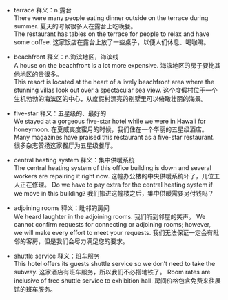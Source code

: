 * terrace 释义：n.露台  
There were many people eating dinner outside on the terrace during summer. 夏天的时候很多人在露台上吃晚餐。  
The restaurant has tables on the terrace for people to relax and have some coffee. 这家饭店在露台上放了一些桌子，以便人们休息、喝咖啡。  

* beachfront 释义：n.海滨地区，海滨线  
A house on the beachfront is a lot more expensive. 海滨地区的房子要比其他地区的贵很多。  
This resort is located at the heart of a lively beachfront area where the stunning villas look out over a spectacular sea view. 
这个度假村位于一个生机勃勃的海滨区的中心，从度假村漂亮的别墅里可以俯瞰壮丽的海景。

* five-star 释义：五星级的、最好的  
We stayed at a gorgeous five-star hotel while we were in Hawaii for honeymoon.
在夏威夷度蜜月的时候，我们住在一个华丽的五星级酒店。
Many magazines have praised this restaurant as a five-star restaurant.
很多杂志赞扬这家餐厅为五星级餐厅。

* central heating system 释义：集中供暖系统  
The central heating system of this office building is down and several workers are repairing it right now.
这幢办公楼的中央供暖系统坏了，几位工人正在修理。
Do we have to pay extra for the central heating system if we move in this building?
我们搬进这幢楼之后，集中供暖需要另付钱吗？

* adjoining rooms 释义：毗邻的房间  
We heard laughter in the adjoining rooms.
我们听到邻屋的笑声。
We cannot confirm requests for connecting or adjoining rooms; however, we will make every effort to meet your requests.
我们无法保证一定会有毗邻的客房，但是我们会尽力满足您的要求。

* shuttle service 释义：班车服务  
This hotel offers its guests shuttle service so we don’t need to take the subway.
这家酒店有班车服务，所以我们不必搭地铁了。
Room rates are inclusive of free shuttle service to exhibition hall.
房间价格包含免费来往展馆的班车服务。
